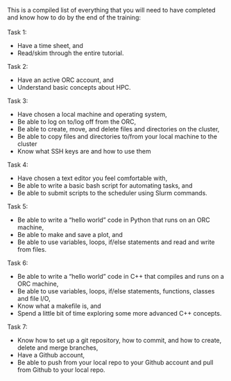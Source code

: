 This is a compiled list of everything that you will need to have completed and know how to do by the end of the training:  
\
Task 1:  
* Have a time sheet, and  
* Read/skim through the entire tutorial.  

Task 2:  
* Have an active ORC account, and  
* Understand basic concepts about HPC.  

Task 3:  
* Have chosen a local machine and operating system,  
* Be able to log on to/log off from the ORC,  
* Be able to create, move, and delete files and directories on the cluster,  
* Be able to copy files and directories to/from your local machine to the cluster  
* Know what SSH keys are and how to use them    

Task 4:  
* Have chosen a text editor you feel comfortable with,  
* Be able to write a basic bash script for automating tasks, and  
* Be able to submit scripts to the scheduler using Slurm commands.  

Task 5:   
* Be able to write a “hello world” code in Python that runs on an ORC machine,  
* Be able to make and save a plot, and  
* Be able to use variables, loops, if/else statements and read and write from files.  

Task 6:  
* Be able to write a “hello world” code in C++ that compiles and runs on a ORC machine,
* Be able to use variables, loops, if/else statements, functions, classes and file I/O,
* Know what a makefile is, and 
* Spend a little bit of time exploring some more advanced C++ concepts.  

Task 7:   
* Know how to set up a git repository, how to commit, and how to create, delete and merge branches,
* Have a Github account,
* Be able to push from your local repo to your Github account and pull from Github to your local repo.